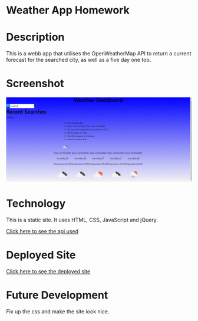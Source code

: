 # Weather App Homework

# Description

This is a webb app that utilises the OpenWeatherMap API to return a current forecast for the searched city, as well as a five day one too. 

# Screenshot

![alt text](weatherappSS.PNG)

# Technology

This is a static site. It uses HTML, CSS, JavaScript and jQuery. 

[Click here to see the api used](https://openweathermap.org/api)

# Deployed Site

[Click here to see the deployed site](https://rhysrushton.github.io/homework6weatherapp/)

# Future Development

Fix up the css and make the site look nice. 